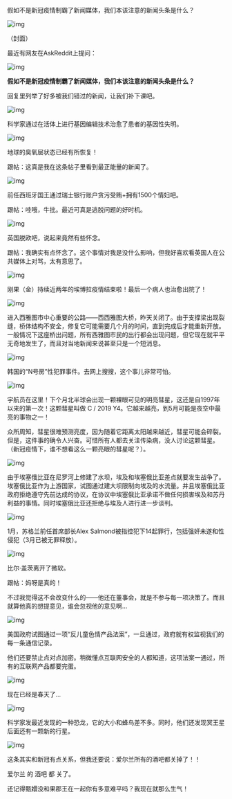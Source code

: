 假如不是新冠疫情制霸了新闻媒体，我们本该注意的新闻头条是什么？

![img](img/clip_image002.jpg)

（封面）

最近有网友在AskReddit上提问：

![img](img/clip_image004.png)

**假如不是新冠疫情制霸了新闻媒体，我们本该注意的新闻头条是什么？**



 

回复里列举了好多被我们错过的新闻，让我们补下课吧。

 

![img](img/clip_image005.png)

 

科学家通过在活体上进行基因编辑技术治愈了患者的基因性失明。

![img](img/clip_image007.png)

 

地球的臭氧层状态已经有所恢复！

 

跟帖：这真是我在这条帖子里看到最正能量的新闻了。

 

![img](img/clip_image009.png)

 

前任西班牙国王通过瑞士银行账户贪污受贿+拥有1500个情妇吧。

 

跟帖：哇哦，牛批。最近可真是逃脱问题的好时机。

 

 

![img](img/clip_image011.png)

 

英国脱欧吧，说起来竟然有些怀念。

 

跟帖：我确实有点怀念了。这个事情对我是没什么影响，但我好喜欢看英国人在公共媒体上对骂，太有意思了。

 

 

![img](img/clip_image013.png)

 

刚果（金）持续近两年的埃博拉疫情结束啦！最后一个病人也治愈出院了！

 

 

![img](img/clip_image015.png)

 

进入西雅图市中心重要的公路——西西雅图大桥，昨天关闭了。由于支撑梁出现裂缝，桥体结构不安全，修复它可能需要几个月的时间，直到完成后才能重新开放。一般情况下这座桥出问题，所有西雅图市民的出行都会出现问题，但它现在就平平无奇地发生了，而且对当地新闻来说甚至只是一个短消息。

 

![img](img/clip_image017.png)

 

韩国的“N号房”性犯罪事件。去网上搜搜，这个事儿非常可怕。

 

 

![img](img/clip_image019.png)

 

宇航员在这里！下个月北半球会出现一颗裸眼可见的明亮彗星，这还是自1997年以来的第一次！这颗彗星叫做 C / 2019 Y4。它越来越亮，到5月可能是夜空中最亮的事物之一！

 

众所周知，彗星很难预测亮度，因为随着它距离太阳越来越近，彗星可能会碎裂。但是，这件事的确令人兴奋。可惜所有人都去关注传染病，没人讨论这颗彗星。（新冠疫情下，谁不想看这么一颗亮眼的彗星呢？）。

 

 

![img](img/clip_image021.png)

 

由于埃塞俄比亚在尼罗河上修建了水坝，埃及和埃塞俄比亚差点就要发生战争了。埃塞俄比亚作为上游国家，试图通过建大坝限制向埃及的水流量。并且埃塞俄比亚政府拒绝遵守先前达成的协议，在协议中埃塞俄比亚承诺不做任何损害埃及和苏丹利益的事情。同时埃塞俄比亚还拒绝与埃及人进行进一步谈判。

 

 

![img](img/clip_image023.png)

 

1月，苏格兰前任首席部长Alex Salmond被指控犯下14起罪行，包括强奸未遂和性侵犯（3月已被无罪释放）。

 

 

![img](img/clip_image025.png)

 

比尔·盖茨离开了微软。

 

跟帖：妈呀是真的！

 

不过我觉得这不会改变什么的——他还在董事会，就是不参与每一项决策了。而且就算他真的想提意见，谁会忽视他的意见啊…

 

![img](img/clip_image027.png)

 

美国政府试图通过一项“反儿童色情产品法案”，一旦通过，政府就有权监视我们的每一条通信记录。

 

他们还要禁止点对点加密。稍微懂点互联网安全的人都知道，这项法案一通过，所有的互联网产品都要完蛋。

 

 

![img](img/clip_image029.png)

 

现在已经是春天了…

 

 

![img](img/clip_image031.png)

 

科学家发最近发现的一种恐龙，它的大小和蜂鸟差不多。同时，他们还发现冥王星后面还有一颗新的行星。

 

 

![img](img/clip_image033.png)

 

这条其实和新冠有点关系，但我还要说：爱尔兰所有的酒吧都关掉了！！

 

爱尔兰 的 酒吧 都 关了。

 

还记得甄嬛没和果郡王在一起你有多意难平吗？我现在就那么生气！

 